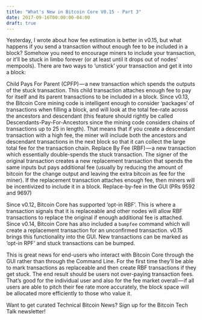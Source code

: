 ```yaml
---
title: "What's New in Bitcoin Core V0.15 - Part 3"
date: 2017-09-16T00:00:00-04:00
draft: true
---
```


Yesterday, I wrote about how fee estimation is better in v0.15, but what
happens if you send a transaction without enough fee to be included in a block?
Somehow you need to encourage miners to include your transaction, or it’ll be
stuck in limbo forever (or at least until it drops out of nodes’ mempools).
There are two ways to ‘unstick’ your transaction and get it into a block:

Child Pays For Parent (CPFP) — a new transaction which spends the outputs of
the stuck transaction. This child transaction attaches enough fee to pay for
itself and its parent transactions to be included in a block. Since v0.13, the
Bitcoin Core mining code is intelligent enough to consider ‘packages’ of
transactions when filling a block, and will look at the total fee-rate across
the ancestors and descendant (this feature should rightly be called
Descendants-Pay-For-Ancestors since the mining code considers chains of
transactions up to 25 in length). That means that if you create a descendant
transaction with a high fee, the miner will include both the ancestors and
descendant transactions in the next block so that it can collect the large
total fee for the transaction chain.  Replace By Fee (RBF) — a new transaction
which essentially double-spends the stuck transaction. The signer of the
original transaction creates a new replacement transaction that spends the same
inputs but pays additional fee (usually by reducing the amount of bitcoin for
the change output and leaving the extra bitcoin as fee for the miner). If the
replacement transaction attaches enough fee, then miners will be incentivized
to include it in a block.  Replace-by-fee in the GUI (PRs 9592 and 9697)


Since v0.12, Bitcoin Core has supported ‘opt-in RBF’. This is where a
transaction signals that it is replaceable and other nodes will allow RBF
transactions to replace the original if enough additional fee is attached.
Since v0.14, Bitcoin Core has also included a `bumpfee` command which will
create a replacement transaction for an unconfirmed transaction. v0.15 brings
this functionality into the GUI. New transactions can be marked as ‘opt-in RPF’
and stuck transactions can be bumped.

This is great news for end-users who interact with Bitcoin Core through the GUI
rather than through the Command Line. For the first time they’ll be able to
mark transactions as replaceable and then create RBF transactions if they get
stuck. The end result should be users not over-paying transaction fees. That’s
good for the individual user and also for the fee market overall — if all users
are able to pitch their fee rate more accurately, the block space will be
allocated more efficiently to those who value it.

Want to get curated Technical Bitcoin News? Sign up for the Bitcoin Tech Talk
newsletter!
